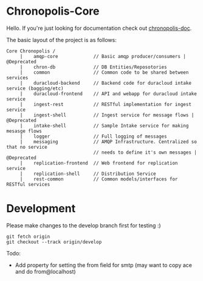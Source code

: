 Chronopolis-Core
================

Hello. If you're just looking for documentation check out [chronopolis-doc][1].

The basic layout of the project is as follows:

    Core Chronopolis /
         |    amqp-core             // Basic amqp producer/consumers | @Deprecated
         |    chron-db              // DB Entities/Reposotories 
         |    common                // Common code to be shared between services
         |    duracloud-backend     // Backend code for duracloud intake service (bagging/etc)
         |    duracloud-frontend    // API and webapp for duracloud intake service
         |    ingest-rest           // RESTful implementation for ingest service
         |    ingest-shell          // Ingest service for message flows | @Deprecated
         |    intake-shell          // Sample Intake service for making mesasge flows
         |    logger                // Full logging of messages
         |    messaging             // AMQP Infrastructure. Centralized so that no service
                                    // needs to define it's own messages | @Deprecated
         |    replication-frontend  // Web frontend for replication service 
         |    replication-shell     // Distribution Service
         |    rest-common           // Common models/interfaces for RESTful services


Development
===========
Please make changes to the develop branch first for testing :)
```
git fetch origin
git checkout --track origin/develop
```
Todo: 

* Add property for setting the from field for smtp (may want to copy ace and do from@localhost)


[1]: https://gitlab.umiacs.umd.edu/chronopolis/chronopolis-core/wikis/home
